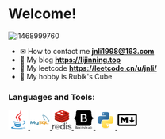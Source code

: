<h1 align="left">Welcome!</h1>

<div float:left><img height="137px" src="https://github-readme-stats.vercel.app/api?username=l1468999760&show_icons=true&locale=en" alt="l1468999760" />
<!--   <img height="137px" src="https://github-readme-stats.vercel.app/api/top-langs?username=l1468999760&show_icons=true&locale=en&layout=compact" alt="l1468999760" /> -->
</div>

<!-- <p align="left"> <img src="https://komarev.com/ghpvc/?username=l1468999760&label=Profile%20views&color=0e75b6&style=flat" alt="l1468999760" /> </p> -->

- ✉ How to contact me **jnli1998@163.com**
- 🔗 My blog **https://lijinning.top**
- 💯 My leetcode **https://leetcode.cn/u/jnli/**
- 🧊 My hobby is Rubik's Cube 


<h3 align="left">Languages and Tools:</h3>
<p align="left"> <a href="https://www.java.com" target="_blank" rel="noreferrer"> <img src="https://raw.githubusercontent.com/devicons/devicon/master/icons/java/java-original.svg" alt="java" width="40" height="40"/> </a> <a href="https://www.mysql.com/" target="_blank" rel="noreferrer"> <img src="https://raw.githubusercontent.com/devicons/devicon/master/icons/mysql/mysql-original-wordmark.svg" alt="mysql" width="40" height="40"/> </a> <a href="https://redis.io" target="_blank" rel="noreferrer"> <img src="https://raw.githubusercontent.com/devicons/devicon/master/icons/redis/redis-original-wordmark.svg" alt="redis" width="40" height="40"/> </a> <a href="https://getbootstrap.com" target="_blank" rel="noreferrer"> <img src="https://raw.githubusercontent.com/devicons/devicon/master/icons/bootstrap/bootstrap-plain-wordmark.svg" alt="bootstrap" width="40" height="40"/> </a> <a href="https://www.python.org" target="_blank" rel="noreferrer"> <img src="https://raw.githubusercontent.com/devicons/devicon/master/icons/python/python-original.svg" alt="python" width="40" height="40"/> </a> <a href="http://markdown.p2hp.com" target="_blank" rel="noreferrer"> <img src="https://raw.githubusercontent.com/devicons/devicon/master/icons/markdown/markdown-original.svg" alt="markdown" width="40" height="40"/> </a></p>

